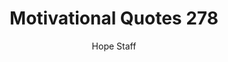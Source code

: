 ---
image: /assets/img/mq/mq_278_dieffenbach.png
title: Motivational Quotes 278
categories:
  - Motivational Quotes
author: Hope Staff
notes: Motivational Quotes 278
embed: >-
  EMBED_GOES_HERE
transcript: >-
  SOME LINES OF TEXT START HERE
---